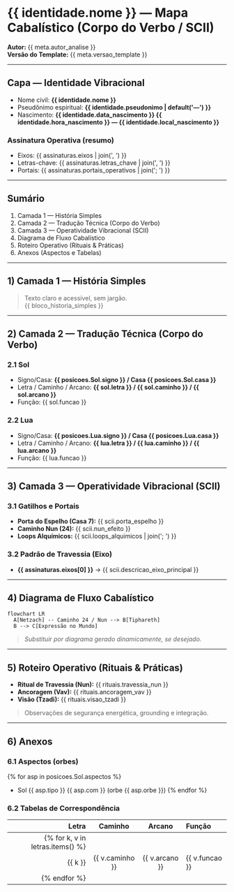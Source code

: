# {{ identidade.nome }} — Mapa Cabalístico (Corpo do Verbo / SCII)

**Autor:** {{ meta.autor_analise }}  
**Versão do Template:** {{ meta.versao_template }}

---

## Capa — Identidade Vibracional

- Nome civil: **{{ identidade.nome }}**  
- Pseudônimo espiritual: **{{ identidade.pseudonimo | default('—') }}**  
- Nascimento: **{{ identidade.data_nascimento }} {{ identidade.hora_nascimento }} — {{ identidade.local_nascimento }}**

### Assinatura Operativa (resumo)
- Eixos: {{ assinaturas.eixos | join(', ') }}  
- Letras-chave: {{ assinaturas.letras_chave | join(', ') }}  
- Portais: {{ assinaturas.portais_operativos | join('; ') }}

---

## Sumário
1. Camada 1 — História Simples
2. Camada 2 — Tradução Técnica (Corpo do Verbo)
3. Camada 3 — Operatividade Vibracional (SCII)
4. Diagrama de Fluxo Cabalístico
5. Roteiro Operativo (Rituais & Práticas)
6. Anexos (Aspectos e Tabelas)

---

## 1) Camada 1 — História Simples

> Texto claro e acessível, sem jargão.  
{{ bloco_historia_simples }}

---

## 2) Camada 2 — Tradução Técnica (Corpo do Verbo)

### 2.1 Sol
- Signo/Casa: **{{ posicoes.Sol.signo }} / Casa {{ posicoes.Sol.casa }}**  
- Letra / Caminho / Arcano: **{{ sol.letra }} / {{ sol.caminho }} / {{ sol.arcano }}**  
- Função: {{ sol.funcao }}

### 2.2 Lua
- Signo/Casa: **{{ posicoes.Lua.signo }} / Casa {{ posicoes.Lua.casa }}**  
- Letra / Caminho / Arcano: **{{ lua.letra }} / {{ lua.caminho }} / {{ lua.arcano }}**  
- Função: {{ lua.funcao }}

<!-- Repita para Mercúrio, Vênus, Marte, Júpiter, Saturno, Urano, Netuno, Plutão, Asc/MC/IC/DC -->

---

## 3) Camada 3 — Operatividade Vibracional (SCII)

### 3.1 Gatilhos e Portais
- **Porta do Espelho (Casa 7):** {{ scii.porta_espelho }}
- **Caminho Nun (24):** {{ scii.nun_efeito }}
- **Loops Alquímicos:** {{ scii.loops_alquimicos | join('; ') }}

### 3.2 Padrão de Travessia (Eixo)
- **{{ assinaturas.eixos[0] }}** → {{ scii.descricao_eixo_principal }}

---

## 4) Diagrama de Fluxo Cabalístico

```mermaid
flowchart LR
  A[Netzach] -- Caminho 24 / Nun --> B[Tiphareth]
  B --> C[Expressão no Mundo]
```

> *Substituir por diagrama gerado dinamicamente, se desejado.*

---

## 5) Roteiro Operativo (Rituais & Práticas)

* **Ritual de Travessia (Nun):** {{ rituais.travessia_nun }}
* **Ancoragem (Vav):** {{ rituais.ancoragem_vav }}
* **Visão (Tzadi):** {{ rituais.visao_tzadi }}

> Observações de segurança energética, grounding e integração.

---

## 6) Anexos

### 6.1 Aspectos (orbes)

{% for asp in posicoes.Sol.aspectos %}

* Sol {{ asp.tipo }} {{ asp.com }} (orbe {{ asp.orbe }})
  {% endfor %}

### 6.2 Tabelas de Correspondência

|                            Letra |     Caminho     |     Arcano     | Função         |
| -------------------------------: | :-------------: | :------------: | :------------- |
| {% for k, v in letras.items() %} |                 |                |                |
|                          {{ k }} | {{ v.caminho }} | {{ v.arcano }} | {{ v.funcao }} |
|                     {% endfor %} |                 |                |                |